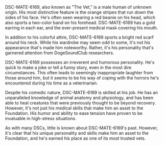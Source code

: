 DSC-MATE-6169, also known as "The Vet," is a male human of unknown origin. His most distinctive feature is the orange stripes that run down the sides of his face. He's often seen wearing a red beanie on his head, which also sports a two-color band on his forehead. DSC-MATE-6169 has a gold earring in each ear, and the ever-present medical mask covering his mouth.

In addition to his colorful attire, DSC-MATE-6169 sports a bright red scarf around his neck. While his wardrobe may seem odd to some, it's not his appearance that's made him noteworthy. Rather, it's his personality that's garnered attention from DogeSoundClub researchers.

DSC-MATE-6169 possesses an irreverent and humorous personality. He's quick to make a joke or tell a funny story, even in the most dire circumstances. This often leads to seemingly inappropriate laughter from those around him, but it seems to be his way of coping with the horrors he's encountered during his time as a veterinarian.

Despite his comedic nature, DSC-MATE-6169 is skilled at his job. He has an unparalleled knowledge of animal anatomy and physiology, and has been able to heal creatures that were previously thought to be beyond recovery. However, it's not just his medical skills that make him an asset to the Foundation. His humor and ability to ease tension have proven to be invaluable in high-stress situations.

As with many DSCs, little is known about DSC-MATE-6169's past. However, it's clear that his unique personality and skills make him an asset to the Foundation, and he's earned his place as one of its most trusted vets.